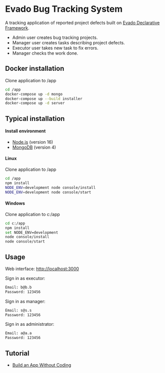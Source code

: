 # Evado Bug Tracking System

A tracking application of reported project defects
built on [Evado Declarative Framework](https://github.com/mkhorin/evado).

- Admin user creates bug tracking projects.
- Manager user creates tasks describing project defects.
- Executor user takes new task to fix errors.
- Manager checks the work done.

## Docker installation

Clone application to /app
```sh
cd /app
docker-compose up -d mongo
docker-compose up --build installer
docker-compose up -d server
```

## Typical installation

#### Install environment
- [Node.js](https://nodejs.org) (version 16)
- [MongoDB](https://www.mongodb.com/download-center/community) (version 4)

#### Linux
Clone application to /app
```sh
cd /app
npm install
NODE_ENV=development node console/install
NODE_ENV=development node console/start
```

#### Windows
Clone application to c:/app
```sh
cd c:/app
npm install
set NODE_ENV=development
node console/install
node console/start
```

## Usage
 
Web interface: [http://localhost:3000](http://localhost:3000)

Sign in as executor:
```sh
Email: b@b.b
Password: 123456
```
Sign in as manager:
```sh
Email: s@s.s
Password: 123456
```
Sign in as administrator:
```sh
Email: a@a.a
Password: 123456
```

## Tutorial
- [Build an App Without Coding](http://nervebit.com)